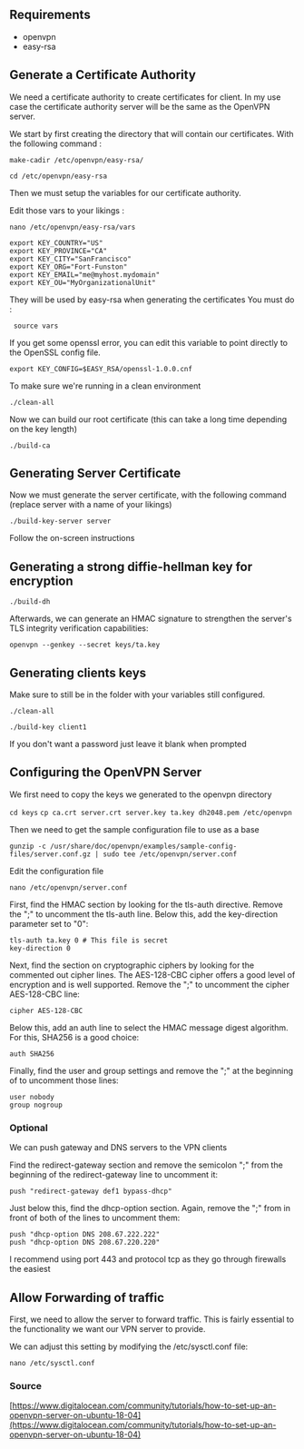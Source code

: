 ## Requirements
 - openvpn 
 - easy-rsa
## Generate a Certificate Authority
We need a certificate authority to create certificates for client. 
In my use case the certificate authority server will be the same as the
OpenVPN server.

We start by first creating the directory that will contain our certificates.
With the following command :

```make-cadir /etc/openvpn/easy-rsa/```

```cd /etc/openvpn/easy-rsa```

Then we must setup the variables for our certificate authority.

Edit those vars to your likings :

```nano /etc/openvpn/easy-rsa/vars```

```
export KEY_COUNTRY="US"
export KEY_PROVINCE="CA"
export KEY_CITY="SanFrancisco"
export KEY_ORG="Fort-Funston"
export KEY_EMAIL="me@myhost.mydomain"
export KEY_OU="MyOrganizationalUnit"
```

They will be used by easy-rsa when generating the certificates
You must do :

``` source vars```

If you get some openssl error, you can edit this variable to point directly
to the OpenSSL config file.

```export KEY_CONFIG=$EASY_RSA/openssl-1.0.0.cnf```

To make sure we're running in a clean environment 

```./clean-all```

Now we can build our root certificate (this can take a long time depending on the key length)

```./build-ca```

## Generating Server Certificate

Now we must generate the server certificate, with the following command
(replace server with a name of your likings)

```./build-key-server server```

Follow the on-screen instructions

## Generating a strong diffie-hellman key for encryption

```./build-dh```

Afterwards, we can generate an HMAC signature to strengthen the server's TLS integrity verification capabilities:

```openvpn --genkey --secret keys/ta.key```

## Generating clients keys

Make sure to still be in the folder with your variables still configured.

```./clean-all```

```./build-key client1```

If you don't want a password just leave it blank when prompted

## Configuring the OpenVPN Server

We first need to copy the keys we generated to the openvpn directory 

```cd keys```
```cp ca.crt server.crt server.key ta.key dh2048.pem /etc/openvpn```

Then we need to get the sample configuration file to use as a base

```gunzip -c /usr/share/doc/openvpn/examples/sample-config-files/server.conf.gz | sudo tee /etc/openvpn/server.conf```

Edit the configuration file

```nano /etc/openvpn/server.conf```

First, find the HMAC section by looking for the tls-auth directive. Remove the ";" to uncomment the tls-auth line. Below this, add the key-direction parameter set to "0":

```
tls-auth ta.key 0 # This file is secret
key-direction 0
```

Next, find the section on cryptographic ciphers by looking for the commented out cipher lines. The AES-128-CBC cipher offers a good level of encryption and is well supported. Remove the ";" to uncomment the cipher AES-128-CBC line:

```cipher AES-128-CBC```

Below this, add an auth line to select the HMAC message digest algorithm. For this, SHA256 is a good choice:

```auth SHA256```

Finally, find the user and group settings and remove the ";" at the beginning of to uncomment those lines:

```
user nobody
group nogroup
```

### Optional

We can push gateway and DNS servers to the VPN clients

Find the redirect-gateway section and remove the semicolon ";" from the beginning of the redirect-gateway line to uncomment it:

```push "redirect-gateway def1 bypass-dhcp"```

Just below this, find the dhcp-option section. Again, remove the ";" from in front of both of the lines to uncomment them:

```
push "dhcp-option DNS 208.67.222.222"
push "dhcp-option DNS 208.67.220.220"
```

I recommend using port 443 and protocol tcp as they go through firewalls the easiest

## Allow Forwarding of traffic

First, we need to allow the server to forward traffic. This is fairly essential to the functionality we want our VPN server to provide.

We can adjust this setting by modifying the /etc/sysctl.conf file:

```nano /etc/sysctl.conf```

### Source
[https://www.digitalocean.com/community/tutorials/how-to-set-up-an-openvpn-server-on-ubuntu-18-04](https://www.digitalocean.com/community/tutorials/how-to-set-up-an-openvpn-server-on-ubuntu-18-04)
